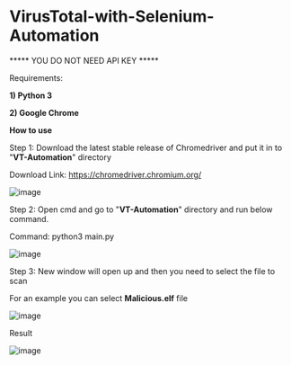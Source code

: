 # VirusTotal-with-Selenium-Automation

***** YOU DO NOT NEED API KEY *****


Requirements:

**1) Python 3**

**2) Google Chrome**

**How to use**

Step 1: Download the latest stable release of Chromedriver and put it in to "**VT-Automation**" directory

Download Link: https://chromedriver.chromium.org/

![image](https://user-images.githubusercontent.com/45007930/118443112-251a4780-b709-11eb-8fc3-6f739bbbf0b9.png)


Step 2: Open cmd and go to "**VT-Automation**" directory and run below command.

Command: python3 main.py

![image](https://user-images.githubusercontent.com/45007930/118443289-56931300-b709-11eb-933e-71dca26d38ce.png)


Step 3: New window will open up and then you need to select the file to scan

For an example you can select **Malicious.elf** file

![image](https://user-images.githubusercontent.com/45007930/118443407-79252c00-b709-11eb-8e41-0d7d5316cbf4.png)


Result

![image](https://user-images.githubusercontent.com/45007930/118443590-b25d9c00-b709-11eb-8562-cf0e7caf1e80.png)
